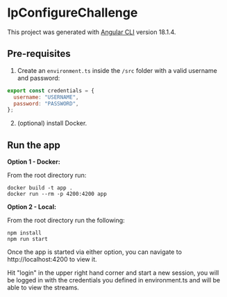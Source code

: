 # IpConfigureChallenge

This project was generated with [Angular CLI](https://github.com/angular/angular-cli) version 18.1.4.

## Pre-requisites

1. Create an `environment.ts` inside the `/src` folder with a valid username and password:

```javascript
export const credentials = {
  username: "USERNAME",
  password: "PASSWORD",
};
```

2. (optional) install Docker.

## Run the app

**Option 1 - Docker:**

From the root directory run:

```shell
docker build -t app .
docker run --rm -p 4200:4200 app
```

**Option 2 - Local:**

From the root directory run the following:

```shell
npm install
npm run start
```

Once the app is started via either option, you can navigate to http://localhost:4200 to view it.

Hit "login" in the upper right hand corner and start a new session, you will be logged in with the credentials you defined
in environment.ts and will be able to view the streams.
